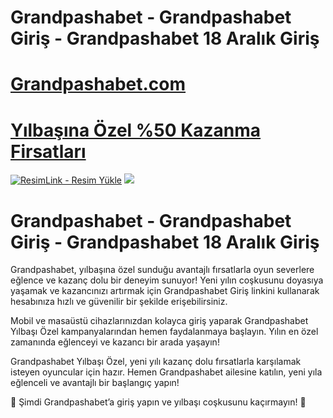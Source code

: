 # Grandpashabet - Grandpashabet Giriş - Grandpashabet 18 Aralık Giriş



#  <a href="https://2213grandpashabet.com/">Grandpashabet.com</a>

#  <a href="https://2213grandpashabet.com/">Yılbaşına Özel %50 Kazanma Firsatları</a>


<meta charset="UTF-8">
    <meta name="viewport" content="width=device-width, initial-scale=1.0">
</head>
<body>

<a href="https://2213grandpashabet.com/" title="ResimLink - Resim Yükle"><img src="https://grandpashabet.ink/wp-content/uploads/2024/12/grandink.png" title="ResimLink - Resim Yükle" alt="ResimLink - Resim Yükle"></a>
<a href="https://2213grandpashabet.com/">
    <img src="https://grandpashabet.ink/wp-content/uploads/2024/12/grandink.png" />
</a>
</a>

# Grandpashabet - Grandpashabet Giriş - Grandpashabet 18 Aralık Giriş
 


Grandpashabet, yılbaşına özel sunduğu avantajlı fırsatlarla oyun severlere eğlence ve kazanç dolu bir deneyim sunuyor! Yeni yılın coşkusunu doyasıya yaşamak ve kazancınızı artırmak için Grandpashabet Giriş linkini kullanarak hesabınıza hızlı ve güvenilir bir şekilde erişebilirsiniz.

Mobil ve masaüstü cihazlarınızdan kolayca giriş yaparak Grandpashabet Yılbaşı Özel kampanyalarından hemen faydalanmaya başlayın. Yılın en özel zamanında eğlenceyi ve kazancı bir arada yaşayın!

Grandpashabet Yılbaşı Özel, yeni yılı kazanç dolu fırsatlarla karşılamak isteyen oyuncular için hazır. Hemen Grandpashabet ailesine katılın, yeni yıla eğlenceli ve avantajlı bir başlangıç yapın!

🎄 Şimdi Grandpashabet’a giriş yapın ve yılbaşı coşkusunu kaçırmayın! 🎁
